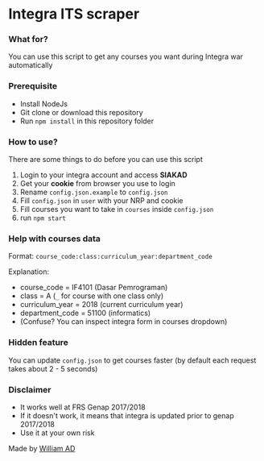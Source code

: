 # Integra ITS scraper

### What for?
You can use this script to get any courses you want during Integra war automatically

### Prerequisite
 * Install NodeJs
 * Git clone or download this repository
 * Run `npm install` in this repository folder

### How to use?
There are some things to do before you can use this script
 1. Login to your integra account and access **SIAKAD**
 2. Get your **cookie** from browser you use to login
 3. Rename `config.json.example` to `config.json`
 4. Fill `config.json` in `user` with your NRP and cookie
 5. Fill courses you want to take in `courses` inside `config.json`
 6. run `npm start`

### Help with courses data
 Format: `course_code:class:curriculum_year:department_code`

 Explanation:
 * course_code = IF4101 (Dasar Pemrograman)
 * class = A (`_` for course with one class only)
 * curriculum_year = 2018 (current curriculum year)
 * department_code = 51100 (informatics)
 * (Confuse? You can inspect integra form in courses dropdown)

 ### Hidden feature
 You can update `config.json` to get courses faster (by default each request takes about 2 - 5 seconds)

 ### Disclaimer
 * It works well at FRS Genap 2017/2018
 * If it doesn't work, it means that integra is updated prior to genap 2017/2018
 * Use it at your own risk


 Made by [William AD](https://www.linkedin.com/in/walbertus)
 